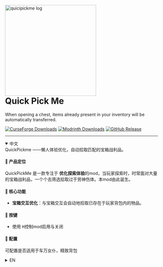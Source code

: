 <div aligh="center">
  <img width="300" alt="quicipickme log" src="https://github.com/ticsea/quickpickme/blob/main/src/main/resources/assets/quickpick.png" />
   <h1 style="margin-top: 0">Quick Pick Me</h1>
  <p>When opening a chest, items already present in your inventory will be automatically transferred.</p>

[![CurseForge Downloads](https://img.shields.io/curseforge/dt/1288509?logo=CurseForge)](https://www.curseforge.com/minecraft/mc-mods/quickpickme)
[![Modrinth Downloads](https://img.shields.io/modrinth/dt/quickpickme?logo=Modrinth)](https://modrinth.com/mod/quickpickme)
[![GitHub Release](https://img.shields.io/github/v/release/ticsea/quickpickme)](https://github.com/ticsea/quickpickme/releases)
</div>

---
<details open>
<summary>中文</summary>
 QuickPickme 
 ——懒人体验优化，自动拾取匹配的宝箱战利品。

#### **🔹 产品定位**  
 QuickPickMe 是一款专注于 **优化探索体验**的mod，当玩家探索时，时常面对大量的宝箱战利品，一个个去筛选拾取过于劳神伤体。本mod由此诞生。

#### **🔹 核心功能**  
- **宝箱交互优化**：与宝箱交互会自动地拾取已存在于玩家背包内的物品。

#### **🔹 按键**
- 使用 <kbd>H</kbd>控制mod启用与关闭

#### **🔹 配置**
可配置是否适用于<kbd>车万女仆</kbd>，<kbd>精致背包</kbd>
</details>

<details>
<summary>EN</summary>
 QuickPickMe 
  --Optimize the lazy experience,automatically trasfer Treasure Chest Rewards.

#### **🔹 Product Positioning**  
QuickPick is a mod focused on **enhancing the exploration experience**, When players explore, they often face a large number of treasure chest rewards. Screening and collecting them one by one is too exhausting and physically taxing. This mod was born from this.

#### **🔹 Core Features**  
- **Optimize Treasure Chest Exploration**: When opening a chest, items already present in your inventory will be automatically transferred.

#### **🔹 Keybind**  
- Use <kbd>H</kbd> to toggle the mod on and off.

#### **🔹 Configuration**  
Configurable to support <kbd>Touhou Little Maid</kbd> and <kbd>Sophisticated Backpacks</kbd>.

</details>
